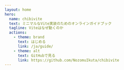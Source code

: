 ```yaml
---
layout: home
hero:
  name: chibivite
  text: ミニマルなVite実装のためのオンラインガイドブック
  tagline: Viteはなぜ動くのか
  actions:
    - theme: brand
      text: はじめる
      link: /ja/guide/
    - theme: alt
      text: GitHubで見る
      link: https://github.com/NozomuIkuta/chibivite
---
```

